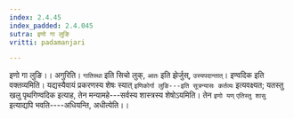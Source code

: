 ```yaml
---
index: 2.4.45
index_padded: 2.4.045
sutra: इणो गा लुङि
vritti: padamanjari

---
```

इणो गा लुङि।। अगुरिति। `गातिस्था` इति सिचो लुक्, `आतः` इति झेर्जुस्, `उस्यपदान्तात्`। इण्वदिक इति वक्तव्यमिति। यद्यस्यैवायं प्रकरणस्य शेषः स्यात् `इणिकोर्गा लुङि---इति सूत्रन्यासः कर्तव्यः` इत्यवक्ष्यत; यतस्तु खलु पृथगिण्वदिक इत्याह, तेन मन्यामहे---सर्वस्य शास्त्रस्य शेषोऽयमिति। तेन `इणो यण्` `एतिस्तु शासु` इत्याद्यपि भवति----अधियन्ति, अधीत्येति।।